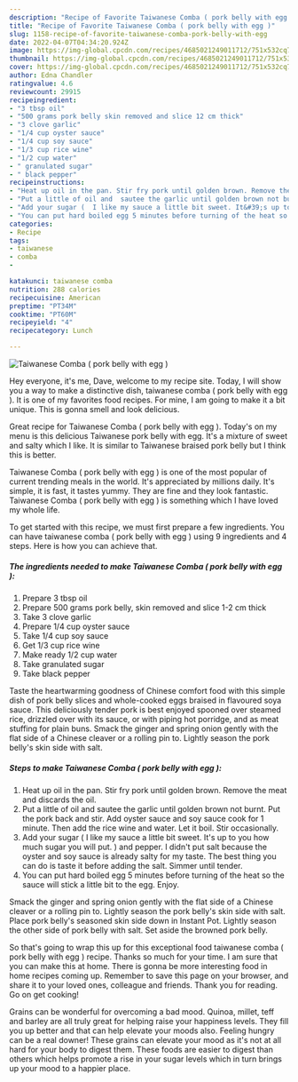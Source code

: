 ```yaml
---
description: "Recipe of Favorite Taiwanese Comba ( pork belly with egg )"
title: "Recipe of Favorite Taiwanese Comba ( pork belly with egg )"
slug: 1158-recipe-of-favorite-taiwanese-comba-pork-belly-with-egg
date: 2022-04-07T04:34:20.924Z
image: https://img-global.cpcdn.com/recipes/4685021249011712/751x532cq70/taiwanese-comba-pork-belly-with-egg-recipe-main-photo.jpg
thumbnail: https://img-global.cpcdn.com/recipes/4685021249011712/751x532cq70/taiwanese-comba-pork-belly-with-egg-recipe-main-photo.jpg
cover: https://img-global.cpcdn.com/recipes/4685021249011712/751x532cq70/taiwanese-comba-pork-belly-with-egg-recipe-main-photo.jpg
author: Edna Chandler
ratingvalue: 4.6
reviewcount: 29915
recipeingredient:
- "3 tbsp oil"
- "500 grams pork belly skin removed and slice 12 cm thick"
- "3 clove garlic"
- "1/4 cup oyster sauce"
- "1/4 cup soy sauce"
- "1/3 cup rice wine"
- "1/2 cup water"
- " granulated sugar"
- " black pepper"
recipeinstructions:
- "Heat up oil in the pan. Stir fry pork until golden brown. Remove the meat and discards the oil."
- "Put a little of oil and  sautee the garlic until golden brown not burnt. Put the pork back and stir. Add oyster sauce and soy sauce cook for 1 minute. Then add the rice wine and water. Let it boil. Stir occasionally."
- "Add your sugar (  I like my sauce a little bit sweet. It&#39;s up to you how much sugar you will put.  ) and pepper. I didn&#39;t put salt because the oyster and soy sauce is already salty for my taste. The best thing you can do is taste it before adding the salt. Simmer until tender."
- "You can put hard boiled egg 5 minutes before turning of the heat so the sauce will stick a little bit to the egg. Enjoy."
categories:
- Recipe
tags:
- taiwanese
- comba
- 

katakunci: taiwanese comba  
nutrition: 288 calories
recipecuisine: American
preptime: "PT34M"
cooktime: "PT60M"
recipeyield: "4"
recipecategory: Lunch

---
```



![Taiwanese Comba ( pork belly with egg )](https://img-global.cpcdn.com/recipes/4685021249011712/751x532cq70/taiwanese-comba-pork-belly-with-egg-recipe-main-photo.jpg)

Hey everyone, it's me, Dave, welcome to my recipe site. Today, I will show you a way to make a distinctive dish, taiwanese comba ( pork belly with egg ). It is one of my favorites food recipes. For mine, I am going to make it a bit unique. This is gonna smell and look delicious.

Great recipe for Taiwanese Comba ( pork belly with egg ). Today&#39;s on my menu is this delicious Taiwanese pork belly with egg. It&#39;s a mixture of sweet and salty which I like. It is similar to Taiwanese braised pork belly but I think this is better.

Taiwanese Comba ( pork belly with egg ) is one of the most popular of current trending meals in the world. It's appreciated by millions daily. It's simple, it is fast, it tastes yummy. They are fine and they look fantastic. Taiwanese Comba ( pork belly with egg ) is something which I have loved my whole life.


To get started with this recipe, we must first prepare a few ingredients. You can have taiwanese comba ( pork belly with egg ) using 9 ingredients and 4 steps. Here is how you can achieve that.

<!--inarticleads1-->

##### The ingredients needed to make Taiwanese Comba ( pork belly with egg ):

1. Prepare 3 tbsp oil
1. Prepare 500 grams pork belly, skin removed and slice 1-2 cm thick
1. Take 3 clove garlic
1. Prepare 1/4 cup oyster sauce
1. Take 1/4 cup soy sauce
1. Get 1/3 cup rice wine
1. Make ready 1/2 cup water
1. Take  granulated sugar
1. Take  black pepper


Taste the heartwarming goodness of Chinese comfort food with this simple dish of pork belly slices and whole-cooked eggs braised in flavoured soya sauce. This deliciously tender pork is best enjoyed spooned over steamed rice, drizzled over with its sauce, or with piping hot porridge, and as meat stuffing for plain buns. Smack the ginger and spring onion gently with the flat side of a Chinese cleaver or a rolling pin to. Lightly season the pork belly&#39;s skin side with salt. 

<!--inarticleads2-->

##### Steps to make Taiwanese Comba ( pork belly with egg ):

1. Heat up oil in the pan. Stir fry pork until golden brown. Remove the meat and discards the oil.
1. Put a little of oil and  sautee the garlic until golden brown not burnt. Put the pork back and stir. Add oyster sauce and soy sauce cook for 1 minute. Then add the rice wine and water. Let it boil. Stir occasionally.
1. Add your sugar (  I like my sauce a little bit sweet. It&#39;s up to you how much sugar you will put.  ) and pepper. I didn&#39;t put salt because the oyster and soy sauce is already salty for my taste. The best thing you can do is taste it before adding the salt. Simmer until tender.
1. You can put hard boiled egg 5 minutes before turning of the heat so the sauce will stick a little bit to the egg. Enjoy.


Smack the ginger and spring onion gently with the flat side of a Chinese cleaver or a rolling pin to. Lightly season the pork belly&#39;s skin side with salt. Place pork belly&#39;s seasoned skin side down in Instant Pot. Lightly season the other side of pork belly with salt. Set aside the browned pork belly. 

So that's going to wrap this up for this exceptional food taiwanese comba ( pork belly with egg ) recipe. Thanks so much for your time. I am sure that you can make this at home. There is gonna be more interesting food in home recipes coming up. Remember to save this page on your browser, and share it to your loved ones, colleague and friends. Thank you for reading. Go on get cooking!

Grains can be wonderful for overcoming a bad mood. Quinoa, millet, teff and barley are all truly great for helping raise your happiness levels. They fill you up better and that can help elevate your moods also. Feeling hungry can be a real downer! These grains can elevate your mood as it's not at all hard for your body to digest them. These foods are easier to digest than others which helps promote a rise in your sugar levels which in turn brings up your mood to a happier place.
